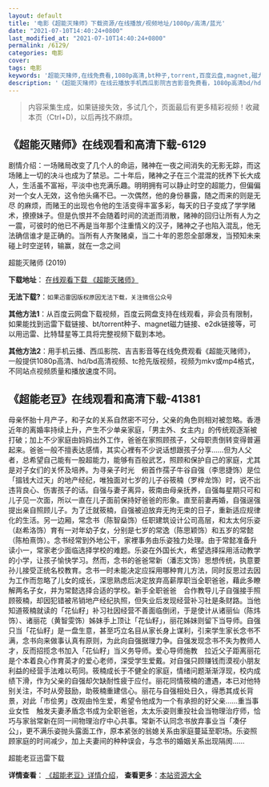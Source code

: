 ```yaml
---
layout: default
title: '电影《超能灭赌师》下载资源/在线播放/视频地址/1080p/高清/蓝光'
date: "2021-07-10T14:40:24+0800"
last_modified_at: "2021-07-10T14:40:24+0800"
permalink: /6129/
categories: 电影
cover:
tags: 电影
keywords: '超能灭赌师,在线免费看,1080p高清,bt种子,torrent,百度云盘,magnet,磁力链,迅雷下载资源'
description: '《超能灭赌师》在线云播放手机西瓜影院吉吉影音免费看，1080p高清bd/hd未删减完整版和tc抢先枪版，mkv/mp4格式，附带bt/torrent种子、magnet/磁力链、百度云盘、网盘资源迅雷下载链接'
---
```


>内容采集生成，如果链接失效，多试几个，页面最后有更多精彩视频！收藏本页（Ctrl+D)，以后再找不麻烦。


## 《超能灭赌师》在线观看和高清下载-6129

剧情介绍：一场赌局改变了几个人的命运，赌神在一夜之间消失的无影无踪，而这场赌上一切的决斗也成为了禁忌。二十年后，赌神之子在三个混混的抚养下长大成人，生活虽不富裕，平淡中也充满乐趣。明明拥有可以静止时空的超能力，但偏偏对一个女人无效，这令他头痛不已。一次偶然，他的身份暴露，随之而来的则是无尽 的麻烦，而赌王的出现也令他的生活变得丰富多彩，每天的日子变成了学学赌术，撩撩妹子。但是仇恨并不会随着时间的流逝而消散，赌神的回归让所有人为之一震，可彼时的他已不再是当年那个注重情义的汉子，赌神之子也陷入混乱，他无法确信谁才是正确的。当所有人齐聚赌桌，当二十年的恩怨全部爆发，当预知未来碰上时空逆转，输赢，就在一念之间


超能灭赌师 (2019)

**下载地址**： [在线观看下载 《超能灭赌师》](https://www.btbtdy.me/btdy/dy15318.html) 


**无法下载?**：`如果迅雷因版权原因无法下载，关注微信公众号 `

**其他方法1**：从百度云网盘下载视频，百度云网盘支持在线观看，非会员有限制，如果能找到迅雷下载链接、bt/torrent种子、magnet磁力链接、e2dk链接等，可以用迅雷、比特彗星等工具将完整视频下载到本地。

**其他方法2**：用手机云播、西瓜影院、吉吉影音等在线免费观看《超能灭赌师》，一般提供1080p高清、hd/bd高清视频、tc抢先版视频，视频为mkv或mp4格式，不同站点视频质量和播放速度不同。


## 《超能老豆》在线观看和高清下载-41381

母亲怀胎十月产子，和子女的关系自然密不可分，父亲的角色则相对被忽略。香港近年的离婚率持续上升，产生不少单亲家庭，「男主外、女主内」的传统观逐渐被打破；加上不少家庭由妈妈出外工作，爸爸在家照顾孩子，父母职责倒转变得普遍起来。爸爸一般不擅表达感情，其实心裡有不少说话想跟孩子分享……但为人父者，总希望自己能有一股超能力，能够有百般武艺，照顾和保护自己的家庭，尤其是对子女们的关怀及培养。为寻亲子时光　俯首作孺子牛谷自强（李思捷饰）是位「搵钱大过天」的地产经纪，唯独面对七岁的儿子谷筱楠（罗梓龙饰）时，说不出违背良心、伤害孩子的话。自强与妻子离异，筱南由母亲抚养，自强每星期只可和儿子见一次面，所以一直在儿子面前保持好爸爸的形象。直至前妻再婚，自强逞强提出亲自照顾儿子。为了迁就筱楠，自强被迫放弃无拘无束的日子，重新适应规律化的生活。另一边厢，常念书（陈智燊饰）任职建筑设计公司高层，和太太何乐姿（赵希洛饰）育有一对年幼子女，分别是七岁的常逸（陈思颖饰）和五岁的常懿（陈柏熹饰）。念书经常到外地公干，家裡事务由乐姿独力处理。由于常懿准备升读小一，常家老少面临选择学校的难题。乐姿在外国长大，希望选择採用活动教学的小学，让孩子愉快学习。然而，念书的爸爸常新（潘志文饰）思想传统，执意要孙儿接受正统名校教育。念书一时未能决定应採用哪种育儿方法，同时反思过去因为工作而忽略了儿女的成长，深思熟虑后决定放弃高薪厚职当全职爸爸，藉此多瞭解两名子女，并为常懿选择合适的学校。新手全职爸爸　合作教导儿子自强接手照顾筱楠，却因犯错被吊销地产经纪执照，但失业后发现经营补习社是条财路。当他知道筱楠就读的「花仙籽」补习社因经营不善面临倒闭，于是使计从诸丽仙（陈炜饰）、诸丽花（黄智雯饰）姊妹手上顶让「花仙籽」，丽花姊妹则留下当导师。自强只当「花仙籽」是一盘生意，甚至巧立名目从家长身上谋利，引来学生家长念书不满，念书向来做事认真有原则，为此向自强据理力争。自强发现念书不失为教师人才，反而招揽念书加入「花仙籽」当义务导师。爱心导师施教　拉近父子距离丽花是个本着良心作育英才的爱心老师，深受学生爱戴。对自强只顾赚钱而漠视小朋友利益的经营手法难以苟同。筱楠成长于不健全的家庭，情绪问题渐渐浮现，校内成绩下滑，作为父亲的自强却欠缺耐性疲于应付。丽花同情筱楠的遭遇，本已对他特别关注，不时从旁鼓励，助筱楠重建信心。丽花与自强相处日久，得悉其成长背景，对此「市侩男」改观由怜生爱，希望令他成为一个有承担的好父亲……重当事业女性　触发夫妻矛盾念书成为全职爸爸，太太乐姿则重投社会当物理治疗师，恰巧与家翁常新在同一间物理治疗中心共事。常新不认同念书放弃事业当「凑仔公」，更不满乐姿抛头露面工作，原本紧张的翁媳关系由家庭蔓延至职场。乐姿照顾家庭的时间减少，加上夫妻间的种种误会，与念书的婚姻关系出现隔阂……


超能老豆迅雷下载

**详情查看**： [《超能老豆》详情介绍](/movie/41381/)， **查看更多**：[本站资源大全](/movie/t/all/)

